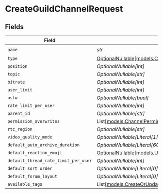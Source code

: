 # CreateGuildChannelRequest


## Fields

| Field                                                                                                        | Type                                                                                                         | Required                                                                                                     | Description                                                                                                  |
| ------------------------------------------------------------------------------------------------------------ | ------------------------------------------------------------------------------------------------------------ | ------------------------------------------------------------------------------------------------------------ | ------------------------------------------------------------------------------------------------------------ |
| `name`                                                                                                       | *str*                                                                                                        | :heavy_check_mark:                                                                                           | N/A                                                                                                          |
| `type`                                                                                                       | [OptionalNullable[models.CreateGuildChannelRequestType]](../models/createguildchannelrequesttype.md)         | :heavy_minus_sign:                                                                                           | N/A                                                                                                          |
| `position`                                                                                                   | *OptionalNullable[int]*                                                                                      | :heavy_minus_sign:                                                                                           | N/A                                                                                                          |
| `topic`                                                                                                      | *OptionalNullable[str]*                                                                                      | :heavy_minus_sign:                                                                                           | N/A                                                                                                          |
| `bitrate`                                                                                                    | *OptionalNullable[int]*                                                                                      | :heavy_minus_sign:                                                                                           | N/A                                                                                                          |
| `user_limit`                                                                                                 | *OptionalNullable[int]*                                                                                      | :heavy_minus_sign:                                                                                           | N/A                                                                                                          |
| `nsfw`                                                                                                       | *OptionalNullable[bool]*                                                                                     | :heavy_minus_sign:                                                                                           | N/A                                                                                                          |
| `rate_limit_per_user`                                                                                        | *OptionalNullable[int]*                                                                                      | :heavy_minus_sign:                                                                                           | N/A                                                                                                          |
| `parent_id`                                                                                                  | *OptionalNullable[str]*                                                                                      | :heavy_minus_sign:                                                                                           | N/A                                                                                                          |
| `permission_overwrites`                                                                                      | List[[models.ChannelPermissionOverwriteRequest](../models/channelpermissionoverwriterequest.md)]             | :heavy_minus_sign:                                                                                           | N/A                                                                                                          |
| `rtc_region`                                                                                                 | *OptionalNullable[str]*                                                                                      | :heavy_minus_sign:                                                                                           | N/A                                                                                                          |
| `video_quality_mode`                                                                                         | *OptionalNullable[Literal[1]]*                                                                               | :heavy_minus_sign:                                                                                           | N/A                                                                                                          |
| `default_auto_archive_duration`                                                                              | *OptionalNullable[Literal[60]]*                                                                              | :heavy_minus_sign:                                                                                           | N/A                                                                                                          |
| `default_reaction_emoji`                                                                                     | [OptionalNullable[models.UpdateDefaultReactionEmojiRequest]](../models/updatedefaultreactionemojirequest.md) | :heavy_minus_sign:                                                                                           | N/A                                                                                                          |
| `default_thread_rate_limit_per_user`                                                                         | *OptionalNullable[int]*                                                                                      | :heavy_minus_sign:                                                                                           | N/A                                                                                                          |
| `default_sort_order`                                                                                         | *OptionalNullable[Literal[0]]*                                                                               | :heavy_minus_sign:                                                                                           | N/A                                                                                                          |
| `default_forum_layout`                                                                                       | *OptionalNullable[Literal[0]]*                                                                               | :heavy_minus_sign:                                                                                           | N/A                                                                                                          |
| `available_tags`                                                                                             | List[[models.CreateOrUpdateThreadTagRequest](../models/createorupdatethreadtagrequest.md)]                   | :heavy_minus_sign:                                                                                           | N/A                                                                                                          |